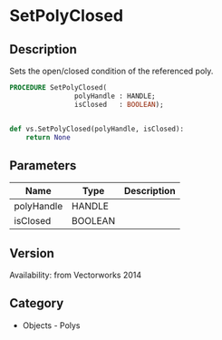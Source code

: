 # SetPolyClosed

## Description
Sets the open/closed condition of the referenced poly.

```pascal
PROCEDURE SetPolyClosed(
				polyHandle : HANDLE;
				isClosed   : BOOLEAN);
```

```python

def vs.SetPolyClosed(polyHandle, isClosed):
    return None
```

## Parameters
|Name|Type|Description|
|---|---|---|
|polyHandle|HANDLE||
|isClosed|BOOLEAN||

## Version
Availability: from Vectorworks 2014
## Category
* Objects - Polys

